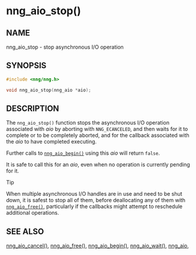 # nng_aio_stop()

## NAME

nng_aio_stop - stop asynchronous I/O operation

## SYNOPSIS

```c
#include <nng/nng.h>

void nng_aio_stop(nng_aio *aio);
```

## DESCRIPTION

The `nng_aio_stop()` function stops the asynchronous I/O operation
associated with _aio_ by aborting with `NNG_ECANCELED`, and then waits
for it to complete or to be completely aborted, and for the
callback associated with the _aio_ to have completed executing.

Further calls to
[`nng_aio_begin()`](nng_aio_begin.md) using this _aio_ will return `false`.

It is safe to call this for an _aio_, even when no operation is currently
pending for it.

> [!TIP]
> When multiple asynchronous I/O handles are in use and need to be
> shut down, it is safest to stop all of them, before deallocating any of
> them with [`nng_aio_free()`](nng_aio_free.md), particularly if the callbacks
> might attempt to reschedule additional operations.

## SEE ALSO

[nng_aio_cancel()](nng_aio_cancel.md),
[nng_aio_free()](nng_aio_free.md),
[nng_aio_begin()](nng_aio_begin.md),
[nng_aio_wait()](nng_aio-wait.md),
[nng_aio](nng_aio.md),
